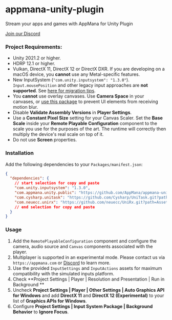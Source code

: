 # appmana-unity-plugin

Stream your apps and games with AppMana for Unity Plugin

[Join our Discord](https://discord.gg/sTSzaHSJWV)

### Project Requirements:

 - Unity 2021.2 or higher.
 - HDRP 12.1 or higher.
 - Vulkan, DirectX 11, DirectX 12 or DirectX DXR. If you are developing on a macOS device, you **cannot** use any Metal-specific features.
 - New InputSystem (`"com.unity.inputsystem": "1.3.0"`). `Input.mousePosition` and other legacy input approaches are **not supported**. See [here for migration tips](https://docs.unity3d.com/Packages/com.unity.inputsystem@1.3/manual/Migration.html).
 - You **cannot** use overlay canvases. Use **Camera Space** in your canvases, or [use this package](https://github.com/alelievr/HDRP-UI-Camera-Stacking) to prevent UI elements from receiving motion blur.
 - Disable **Validate Assembly Versions** in **Player Settings**.
 - Use a **Constant Pixel Size** setting for your Canvas Scaler. Set the **Base Scale** inside your **Remote Playable Configuration** component to the scale you use for the purposes of the art. The runtime will correctly then multiply the device's real scale on top of it.
 - Do not use **Screen** properties.

### Installation

Add the following dependencies to your `Packages/manifest.json`:

```json
{
  "dependencies": {
    // start selection for copy and paste
    "com.unity.inputsystem": "1.3.0",
    "com.appmana.unity.public": "https://github.com/AppMana/appmana-unity-plugin.git",
    "com.cysharp.unitask": "https://github.com/Cysharp/UniTask.git?path=src/UniTask/Assets/Plugins/UniTask",
    "com.neuecc.unirx": "https://github.com/neuecc/UniRx.git?path=Assets/Plugins/UniRx/Scripts",
    // end selection for copy and paste
  }
}
```

### Usage

 1. Add the `RemotePlayableConfiguration` component and configure the camera, audio source and `Canvas` components associated with the player.
 3. Multiplayer is supported in an experimental mode. Please contact us via `https://appmana.com` or [Discord](https://discord.gg/sTSzaHSJWV) to learn more. 
 4. Use the provided `InputSettings` and `InputActions` assets for maximum compatibility with the simulated inputs platform.
 5. Check **Project Settings | Player | Resolution and Presentation | Run in Background **
 6. Uncheck  **Project Settings | Player | Other Settings | Auto Graphics API for Windows** and add **DirectX 11** and **DirectX 12 (Experimental)** to your list of **Graphics APIs for Windows**.
 7. Configure **Project Settings | Input System Package | Background Behavior** to **Ignore Focus**.